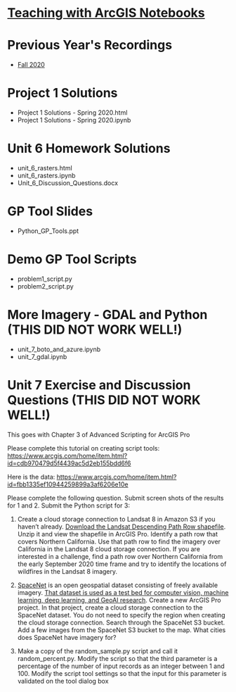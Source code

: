# [Teaching with ArcGIS Notebooks](https://learn.arcgis.com/en/paths/teach-with-arcgis-notebooks/)

# Previous Year's Recordings
- [Fall 2020](https://slu.zoom.us/rec/play/8yWKltzmA8QoyNlEMyb6TzGG3nAfcIhj0Uu3iFnwySlJsZh8BN7sIoYaP_DWikEy7cB-wJiwhcVwr5ef.sL6F-1DxZChdcP6F?startTime=1601499233000&_x_zm_rtaid=zm-zJ_rzSxmT4kO2ip8ayQ.1607655790439.f38412494adf72fbc4a7b032e2af6420&_x_zm_rhtaid=779)

# Project 1 Solutions
- Project 1 Solutions - Spring 2020.html
- Project 1 Solutions - Spring 2020.ipynb

# Unit 6 Homework Solutions
- unit_6_rasters.html
- unit_6_rasters.ipynb
- Unit_6_Discussion_Questions.docx 

# GP Tool Slides
- Python_GP_Tools.ppt

# Demo GP Tool Scripts
- problem1_script.py
- problem2_script.py

# More Imagery - GDAL and Python (THIS DID NOT WORK WELL!)
- unit_7_boto_and_azure.ipynb
- unit_7_gdal.ipynb 

# Unit 7 Exercise and Discussion Questions  (THIS DID NOT WORK WELL!)
This goes with Chapter 3 of Advanced Scripting for ArcGIS Pro

Please complete this tutorial on creating script tools: https://www.arcgis.com/home/item.html?id=cdb970479d5f4439ac5d2eb155bdd6f6

Here is the data: https://www.arcgis.com/home/item.html?id=fbb1335ef10944259899a3af6206e10e

Please complete the following question. Submit screen shots of the results for 1 and 2. Submit the Python script for 3:

1. Create a cloud storage connection to Landsat 8 in Amazon S3 if you haven’t already. [Download the Landsat Descending Path Row shapefile](https://prd-wret.s3.us-west-2.amazonaws.com/assets/palladium/production/s3fs-public/atoms/files/WRS2_descending_0.zip). Unzip it and view the shapefile in ArcGIS Pro. Identify a path row that covers Northern California. Use that path row to find the imagery over California in the Landsat 8 cloud storage connection. If you are interested in a challenge, find a path row over Northern California from the early September 2020 time frame and try to identify the locations of wildfires in the Landsat 8 imagery.


2. [SpaceNet](https://registry.opendata.aws/spacenet/) is an open geospatial dataset consisting of freely available imagery. [That dataset is used as a test bed for computer vision, machine learning, deep learning, and GeoAI research](https://spacenetchallenge.github.io/datasets/datasetHomePage.html). Create a new ArcGIS Pro project. In that project, create a cloud storage connection to the SpaceNet dataset. You do not need to specify the region when creating the cloud storage connection. Search through the SpaceNet S3 bucket. Add a few images from the SpaceNet S3 bucket to the map. What cities does SpaceNet have imagery for?

3. Make a copy of the random_sample.py script and call it random_percent.py. Modify the script so that the third parameter is a percentage of the number of input records as an integer between 1 and 100. Modify the script tool settings so that the input for this parameter is validated on the tool dialog box
